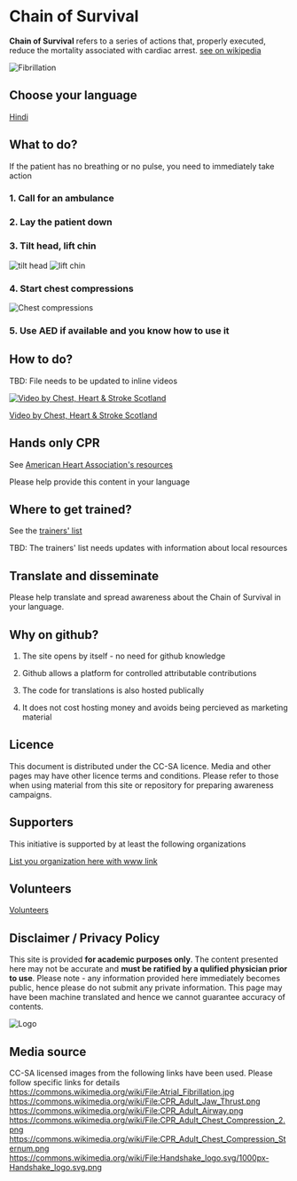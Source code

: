 # Chain of Survival
**Chain of Survival** refers to a series of actions that, properly executed, reduce the mortality associated with cardiac arrest. [see on wikipedia](https://en.wikipedia.org/wiki/Chain_of_survival)

![Fibrillation](https://upload.wikimedia.org/wikipedia/commons/9/98/Atrial_Fibrillation.jpg)

## Choose your language
[Hindi](CoS_hi.md)

## What to do?
If the patient has no breathing or no pulse, you need to immediately take action
### 1. Call for an ambulance
### 2. Lay the patient down
### 3. Tilt head, lift chin
![tilt head](https://upload.wikimedia.org/wikipedia/commons/6/63/CPR_Adult_Jaw_Thrust.png)
![lift chin](https://upload.wikimedia.org/wikipedia/commons/a/aa/CPR_Adult_Airway.png)
### 4. Start chest compressions
![Chest compressions](https://upload.wikimedia.org/wikipedia/commons/9/9a/CPR_Adult_Chest_Compression_2.png)
### 5. Use AED if available and you know how to use it

## How to do?
TBD: File needs to be updated to inline videos

[![Video by Chest, Heart & Stroke Scotland](https://upload.wikimedia.org/wikipedia/commons/c/ca/CPR_Adult_Chest_Compression_Sternum.png)](https://www.youtube.com/watch?v=ozzZVQQTvo4)

[Video by Chest, Heart & Stroke Scotland](https://www.youtube.com/watch?v=ozzZVQQTvo4)

## Hands only CPR
See [American Heart Association's resources](https://cpr.heart.org/en/cpr-courses-and-kits/hands-only-cpr)

Please help provide this content in your language

## Where to get trained?
See the [trainers' list](trainers.md)

TBD: The trainers' list needs updates with information about local resources

## Translate and disseminate
Please help translate and spread awareness about the Chain of Survival in your language.

## Why on github?
1. The site opens by itself - no need for github knowledge

2. Github allows a platform for controlled attributable contributions

3. The code for translations is also hosted publically

4. It does not cost hosting money and avoids being percieved as marketing material

## Licence
This document is distributed under the CC-SA licence. Media and other pages may have other licence terms and conditions. Please refer to those when using material from this site or repository for preparing awareness campaigns.

## Supporters
This initiative is supported by at least the following organizations

[List you organization here with www link](supporters.md)

## Volunteers

[Volunteers](volunteers.md)

## Disclaimer / Privacy Policy
This site is provided **for academic purposes only**. The content presented here may not be accurate and **must be ratified by a qulified physician prior to use**. Please note - any information provided here immediately becomes public, hence please do not submit any private information. This page may have been machine translated and hence we cannot guarantee accuracy of contents.

![Logo](https://upload.wikimedia.org/wikipedia/commons/thumb/7/7a/Handshake_logo.svg/1000px-Handshake_logo.svg.png)

## Media source
CC-SA licensed images from the following links have been used. Please follow specific links for details
https://commons.wikimedia.org/wiki/File:Atrial_Fibrillation.jpg
https://commons.wikimedia.org/wiki/File:CPR_Adult_Jaw_Thrust.png
https://commons.wikimedia.org/wiki/File:CPR_Adult_Airway.png
https://commons.wikimedia.org/wiki/File:CPR_Adult_Chest_Compression_2.png
https://commons.wikimedia.org/wiki/File:CPR_Adult_Chest_Compression_Sternum.png
https://commons.wikimedia.org/wiki/File:Handshake_logo.svg/1000px-Handshake_logo.svg.png
